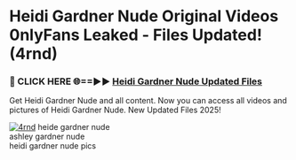 # Heidi Gardner Nude Original Videos 0nlyFans Leaked - Files Updated! (4rnd)

<h3>🔴 CLICK HERE 🌐==►► <a href="https://tinyurl.com/5h6xmrr3" rel="nofollow">Heidi Gardner Nude Updated Files</a></h3>

Get Heidi Gardner Nude and all content. Now you can access all videos and pictures of Heidi Gardner Nude. New Updated Files 2025!

[![4rnd](https://i.imgur.com/KVD873Z.gif)](https://tinyurl.com/5h6xmrr3)
heide gardner nude<br>
ashley gardner nude<br>
heidi gardner nude pics